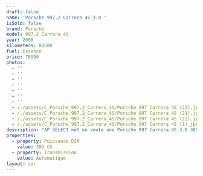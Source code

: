 ```yaml
---
draft: false
name: 'Porsche 997.2 Carrera 4S 3.8 '
isSold: false
brand: Porsche
model: 997.2 Carrera 4S
year: 2008
kilometers: 84500
fuel: Essence
price: 76990
photos:
  - ''
  - ''
  - ''
  - ''
  - ''
  - ''
  - ''
  - /./assets/C_Porsche_997.2_Carrera_4S/Porsche 997 Carrera 4S (23).jpg
  - /./assets/C_Porsche_997.2_Carrera_4S/Porsche 997 Carrera 4S (21).jpg
  - /./assets/C_Porsche_997.2_Carrera_4S/Porsche 997 Carrera 4S (22).jpg
  - /./assets/C_Porsche_997.2_Carrera_4S/Porsche 997 Carrera 4S (1).jpg
description: "AP SELECT met en vente une Porsche 997 Carrera 4S 3.8 385cv PDK phase 2.\nModèle du 11/2008 avec 84500km.\n\nCouleur Noir metallic, intérieur cuir entendu Cocoa et surpiqûres grise.\n\nCarte grise française \U0001F1EB\U0001F1F7\n\nLe véhicule est en parfait état avec carnet complet et historique suivi.\n\nVendu avec une garantie 6 mois.\n\nLes pneus et freins sont récents, aucun frais à prévoir.\n\nDernière révision au 09/2024 à 83000km avec remplacement de l’embrayage et vidange de la PDK.\n\nÉquipements et options :\n- Boîte PDK\n- Volant Sport +\n- Système audio BOSE\n- Freinage sport étriers rouge\n- Pack Chrono plus\n- Suspensions PASM+\n- Jantes 19\" turbo S\n- Intérieur Cuir entendu\n- Écussons Porsche sur les appuis tête\n- Sièges Sport 4 positions à mémoire\n- Sièges chauffants\n- Ciel de toit Alcantara\n- Phares Xénon +\n- Projecteurs de jour à LED\n- Fond de compteur blanc\n- Régulateur de vitesse\n- Aide au stationnement AR\n- Affichage multifonctions plus\n- Climatisation\n- Éclairage et essuie-glaces automatique\n- Rétroviseurs électriques et chauffants\n- Rétroviseurs int / ext Electrochrome\n- Éclairage d’ambiance\n\nDisponible et visible sur RDV pour acheteur sérieux.\n\nPossibilité d'une garantie 3, 6 ou 12 mois en supplément.\n\nRéalisation des démarches d'immatriculation.\n\nAP SELECT c'est des solutions de courtage et conciergerie sur mesure pour profiter librement de sa passion et de son patrimoine.\n\nPrenez le volant, AP SELECT s'occupe du reste."
properties:
  - property: Puissance DIN
    value: 385 Ch
  - property: Transmission
    value: Automatique
layout: car
---
```



